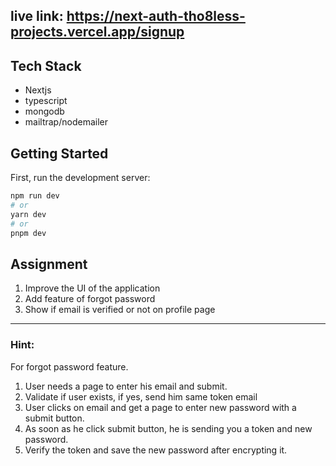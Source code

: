 ## live link: https://next-auth-tho8less-projects.vercel.app/signup

## Tech Stack

- Nextjs
- typescript
- mongodb
- mailtrap/nodemailer


## Getting Started

First, run the development server:

```bash
npm run dev
# or
yarn dev
# or
pnpm dev
```
## Assignment
1. Improve the UI of the application
2. Add feature of forgot password
3. Show if email is verified or not on profile page

---
### Hint:
For forgot password feature.
1. User needs a page to enter his email and submit.
2. Validate if user exists, if yes, send him same token email 
3. User clicks on email and get a page to enter new password with a submit button.
4. As soon as he click submit button, he is sending you a token and new password.
5. Verify the token and save the new password after encrypting it.
